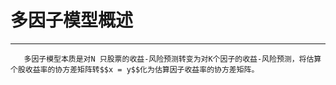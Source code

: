 # 多因子模型概述

---

       多因子模型本质是对N 只股票的收益-风险预测转变为对K个因子的收益-风险预测，将估算个股收益率的协方差矩阵转$$x = y$$化为估算因子收益率的协方差矩阵。



